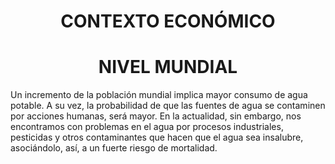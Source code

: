 <h1 align="center">CONTEXTO ECONÓMICO</h1>
<h1 align="center">NIVEL MUNDIAL</h1>
Un incremento de la población mundial implica mayor consumo de agua potable. A su vez, la probabilidad de que las fuentes de agua se contaminen por acciones humanas, será mayor.
En la actualidad, sin embargo, nos encontramos con problemas en el agua por procesos industriales, pesticidas y otros contaminantes que hacen que el agua sea insalubre, asociándolo, así, a un fuerte riesgo de mortalidad.
